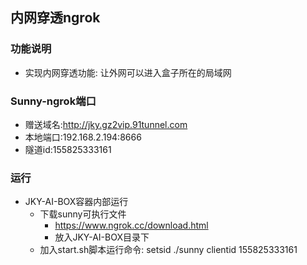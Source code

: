 ## 内网穿透ngrok

### 功能说明
- 实现内网穿透功能: 让外网可以进入盒子所在的局域网

### Sunny-ngrok端口
- 赠送域名:http://jky.gz2vip.91tunnel.com
- 本地端口:192.168.2.194:8666
- 隧道id:155825333161

### 运行
- JKY-AI-BOX容器内部运行
  - 下载sunny可执行文件
    - https://www.ngrok.cc/download.html
    - 放入JKY-AI-BOX目录下
  - 加入start.sh脚本运行命令: setsid ./sunny clientid 155825333161